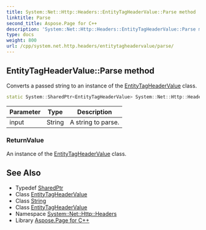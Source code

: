 ```yaml
---
title: System::Net::Http::Headers::EntityTagHeaderValue::Parse method
linktitle: Parse
second_title: Aspose.Page for C++
description: 'System::Net::Http::Headers::EntityTagHeaderValue::Parse method. Converts a passed string to an instance of the EntityTagHeaderValue class in C++.'
type: docs
weight: 800
url: /cpp/system.net.http.headers/entitytagheadervalue/parse/
---
```

## EntityTagHeaderValue::Parse method


Converts a passed string to an instance of the [EntityTagHeaderValue](../) class.

```cpp
static System::SharedPtr<EntityTagHeaderValue> System::Net::Http::Headers::EntityTagHeaderValue::Parse(String input)
```


| Parameter | Type | Description |
| --- | --- | --- |
| input | String | A string to parse. |

### ReturnValue

An instance of the [EntityTagHeaderValue](../) class.

## See Also

* Typedef [SharedPtr](../../../system/sharedptr/)
* Class [EntityTagHeaderValue](../)
* Class [String](../../../system/string/)
* Class [EntityTagHeaderValue](../)
* Namespace [System::Net::Http::Headers](../../)
* Library [Aspose.Page for C++](../../../)
